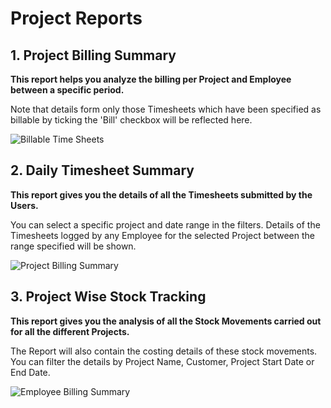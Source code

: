 <!-- add-breadcrumbs -->

# Project Reports

## 1. Project Billing Summary

**This report helps you analyze the billing per Project and Employee between a specific period.**

Note that details form only those Timesheets which have been specified as billable by ticking the 'Bill' checkbox will be reflected here.

<img class="screenshot" alt="Billable Time Sheets" src="{{docs_base_url}}/v13/assets/img/project/projects-project-billing-summary.png">

## 2. Daily Timesheet Summary

**This report gives you the details of all the Timesheets submitted by the Users.**

You can select a specific project and date range in the filters. Details of the Timesheets logged by any Employee for the selected Project between the range specified will be shown.

<img class="screenshot" alt="Project Billing Summary" src="{{docs_base_url}}/v13/assets/img/project/projects-daily-timesheet-summary.png">

## 3. Project Wise Stock Tracking

**This report gives you the analysis of all the Stock Movements carried out for all the different Projects.**

The Report will also contain the costing details of these stock movements. You can filter the details by Project Name, Customer, Project Start Date or End Date.

<img class="screenshot" alt="Employee Billing Summary" src="{{docs_base_url}}/v13/assets/img/project/projects-project-wise-stock-tracking.png">
